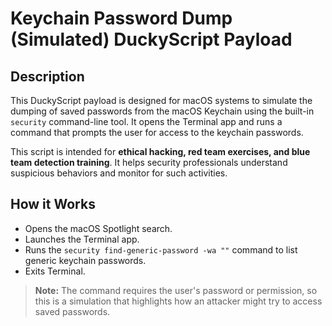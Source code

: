 # Keychain Password Dump (Simulated) DuckyScript Payload

## Description
This DuckyScript payload is designed for macOS systems to simulate the dumping of saved passwords from the macOS Keychain using the built-in `security` command-line tool. It opens the Terminal app and runs a command that prompts the user for access to the keychain passwords.

This script is intended for **ethical hacking, red team exercises, and blue team detection training**. It helps security professionals understand suspicious behaviors and monitor for such activities.

## How it Works
- Opens the macOS Spotlight search.
- Launches the Terminal app.
- Runs the `security find-generic-password -wa ""` command to list generic keychain passwords.
- Exits Terminal.

> **Note:** The command requires the user's password or permission, so this is a simulation that highlights how an attacker might try to access saved passwords.
